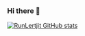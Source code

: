 ### Hi there 👋
[![RunLertjit GitHub stats](https://github-readme-stats.vercel.app/api?username=Runlertjit)](https://github.com/anuraghazra/github-readme-stats)
<!--
**Runlertjit/Runlertjit** is a ✨ _special_ ✨ repository because its `README.md` (this file) appears on your GitHub profile.

Here are some ideas to get you started:

- 🔭 I’m currently working on ...
- 🌱 I’m currently learning ...
- 👯 I’m looking to collaborate on ...
- 🤔 I’m looking for help with ...
- 💬 Ask me about ...
- 📫 How to reach me: ...
- 😄 Pronouns: ...
- ⚡ Fun fact: ...
-->

